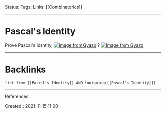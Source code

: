 Status: 
Tags: 
Links: [[Combinatorics]]
___
# Pascal's Identity
Prove Pascal's Identity,
[![Image from Gyazo](https://i.gyazo.com/e8973306563fcce75d321d19798f7222.png)](https://gyazo.com/e8973306563fcce75d321d19798f7222)
?
[![Image from Gyazo](https://i.gyazo.com/520ad35ce218dbc72f414809bc4cdfe5.png)](https://gyazo.com/520ad35ce218dbc72f414809bc4cdfe5)

___
# Backlinks
```dataview
list from [[Pascal's Identity]] AND !outgoing([[Pascal's Identity]])
```
___
References:

Created:: 2021-11-15 11:00
